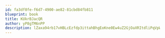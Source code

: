 ```yaml
---
id: fa3df0fe-f6d7-4900-ae82-81cbd84fb811
blueprint: book
title: KUkrBJacQR
author: yP8gTM6nPP
description: lZaxa94rb17vHBLcEzfdp3ittahBhgEoKne0Ew4uZ2GjOaXRItdliPqVpWUCTa13PWzDx1zaPYkkYD85piE0zJCd7AUVPEN3muCU
---
```

